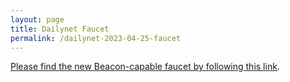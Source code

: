 ```yaml
---
layout: page
title: Dailynet Faucet
permalink: /dailynet-2023-04-25-faucet
---
```


[Please find the new Beacon-capable faucet by following this link](https://faucet.dailynet-2023-04-25.teztnets.xyz).
